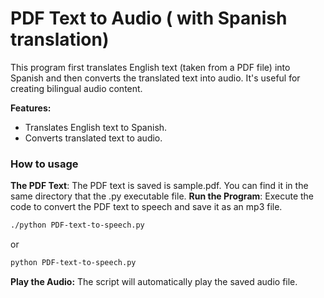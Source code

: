 # PDF Text to Audio ( with Spanish translation)

This program first translates English text (taken from a PDF file) into Spanish and then converts the translated text into audio. It's useful for creating bilingual audio content.

**Features:**
- Translates English text to Spanish.
- Converts translated text to audio.


### How to usage

**The PDF Text**: The PDF text is saved is sample.pdf. You can find it in the same directory that the .py executable file.
 **Run the Program**: Execute the code to convert the PDF text to speech and save it as an mp3 file.
```bash
./python PDF-text-to-speech.py
```
or

```bash
python PDF-text-to-speech.py
```

**Play the Audio:** The script will automatically play the saved audio file.
